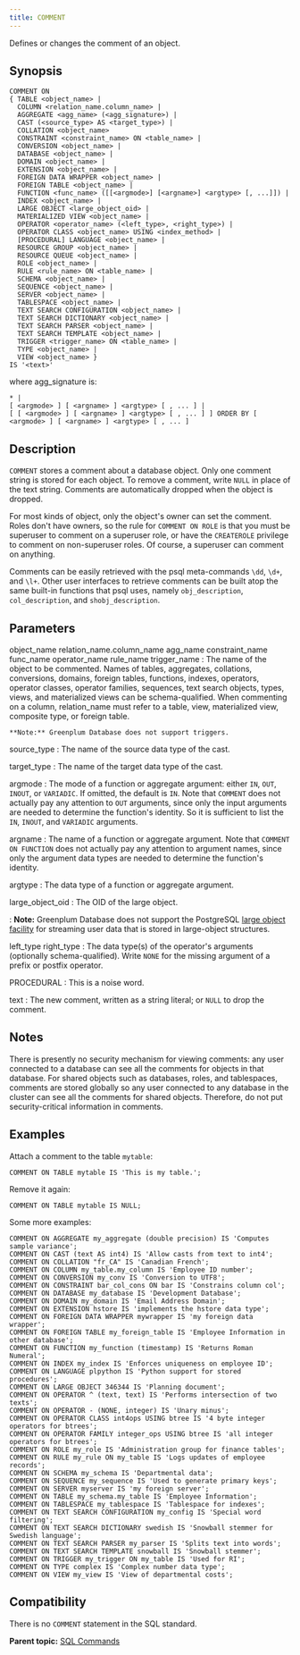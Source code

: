 ```yaml
---
title: COMMENT 
---
```


Defines or changes the comment of an object.

## <a id="section2"></a>Synopsis 

``` {#sql_command_synopsis}
COMMENT ON
{ TABLE <object_name> |
  COLUMN <relation_name.column_name> |
  AGGREGATE <agg_name> (<agg_signature>) |
  CAST (<source_type> AS <target_type>) |
  COLLATION <object_name>
  CONSTRAINT <constraint_name> ON <table_name> |
  CONVERSION <object_name> |
  DATABASE <object_name> |
  DOMAIN <object_name> |
  EXTENSION <object_name> |
  FOREIGN DATA WRAPPER <object_name> |
  FOREIGN TABLE <object_name> |
  FUNCTION <func_name> ([[<argmode>] [<argname>] <argtype> [, ...]]) |
  INDEX <object_name> |
  LARGE OBJECT <large_object_oid> |
  MATERIALIZED VIEW <object_name> |
  OPERATOR <operator_name> (<left_type>, <right_type>) |
  OPERATOR CLASS <object_name> USING <index_method> |
  [PROCEDURAL] LANGUAGE <object_name> |
  RESOURCE GROUP <object_name> |
  RESOURCE QUEUE <object_name> |
  ROLE <object_name> |
  RULE <rule_name> ON <table_name> |
  SCHEMA <object_name> |
  SEQUENCE <object_name> |
  SERVER <object_name> |
  TABLESPACE <object_name> |
  TEXT SEARCH CONFIGURATION <object_name> |
  TEXT SEARCH DICTIONARY <object_name> |
  TEXT SEARCH PARSER <object_name> |
  TEXT SEARCH TEMPLATE <object_name> |
  TRIGGER <trigger_name> ON <table_name> |
  TYPE <object_name> |
  VIEW <object_name> } 
IS '<text>'
```

where agg\_signature is:

```
* |
[ <argmode> ] [ <argname> ] <argtype> [ , ... ] |
[ [ <argmode> ] [ <argname> ] <argtype> [ , ... ] ] ORDER BY [ <argmode> ] [ <argname> ] <argtype> [ , ... ]
```

## <a id="section3"></a>Description 

`COMMENT` stores a comment about a database object. Only one comment string is stored for each object. To remove a comment, write `NULL` in place of the text string. Comments are automatically dropped when the object is dropped.

For most kinds of object, only the object's owner can set the comment. Roles don't have owners, so the rule for `COMMENT ON ROLE` is that you must be superuser to comment on a superuser role, or have the `CREATEROLE` privilege to comment on non-superuser roles. Of course, a superuser can comment on anything.

Comments can be easily retrieved with the psql meta-commands `\dd`, `\d+`, and `\l+`. Other user interfaces to retrieve comments can be built atop the same built-in functions that psql uses, namely `obj_description`, `col_description`, and `shobj_description`.

## <a id="section4"></a>Parameters 

object\_name
relation\_name.column\_name
agg\_name
constraint\_name
func\_name
operator\_name
rule\_name
trigger\_name
:   The name of the object to be commented. Names of tables, aggregates, collations, conversions, domains, foreign tables, functions, indexes, operators, operator classes, operator families, sequences, text search objects, types, views, and materialized views can be schema-qualified. When commenting on a column, relation\_name must refer to a table, view, materialized view, composite type, or foreign table.

    **Note:** Greenplum Database does not support triggers.

source\_type
:   The name of the source data type of the cast.

target\_type
:   The name of the target data type of the cast.

argmode
:   The mode of a function or aggregate argument: either `IN`, `OUT`, `INOUT`, or `VARIADIC`. If omitted, the default is `IN`. Note that `COMMENT` does not actually pay any attention to `OUT` arguments, since only the input arguments are needed to determine the function's identity. So it is sufficient to list the `IN`, `INOUT`, and `VARIADIC` arguments.

argname
:   The name of a function or aggregate argument. Note that `COMMENT ON FUNCTION` does not actually pay any attention to argument names, since only the argument data types are needed to determine the function's identity.

argtype
:   The data type of a function or aggregate argument.

large\_object\_oid
:   The OID of the large object.

:   **Note:** Greenplum Database does not support the PostgreSQL [large object facility](https://www.postgresql.org/docs/9.4/largeobjects.html) for streaming user data that is stored in large-object structures.

left\_type
right\_type
:   The data type\(s\) of the operator's arguments \(optionally schema-qualified\). Write `NONE` for the missing argument of a prefix or postfix operator.

PROCEDURAL
:   This is a noise word.

text
:   The new comment, written as a string literal; or `NULL` to drop the comment.

## <a id="section5"></a>Notes 

There is presently no security mechanism for viewing comments: any user connected to a database can see all the comments for objects in that database. For shared objects such as databases, roles, and tablespaces, comments are stored globally so any user connected to any database in the cluster can see all the comments for shared objects. Therefore, do not put security-critical information in comments.

## <a id="section6"></a>Examples 

Attach a comment to the table `mytable`:

```
COMMENT ON TABLE mytable IS 'This is my table.';
```

Remove it again:

```
COMMENT ON TABLE mytable IS NULL;
```

Some more examples:

```
COMMENT ON AGGREGATE my_aggregate (double precision) IS 'Computes sample variance';
COMMENT ON CAST (text AS int4) IS 'Allow casts from text to int4';
COMMENT ON COLLATION "fr_CA" IS 'Canadian French';
COMMENT ON COLUMN my_table.my_column IS 'Employee ID number';
COMMENT ON CONVERSION my_conv IS 'Conversion to UTF8';
COMMENT ON CONSTRAINT bar_col_cons ON bar IS 'Constrains column col';
COMMENT ON DATABASE my_database IS 'Development Database';
COMMENT ON DOMAIN my_domain IS 'Email Address Domain';
COMMENT ON EXTENSION hstore IS 'implements the hstore data type';
COMMENT ON FOREIGN DATA WRAPPER mywrapper IS 'my foreign data wrapper';
COMMENT ON FOREIGN TABLE my_foreign_table IS 'Employee Information in other database';
COMMENT ON FUNCTION my_function (timestamp) IS 'Returns Roman Numeral';
COMMENT ON INDEX my_index IS 'Enforces uniqueness on employee ID';
COMMENT ON LANGUAGE plpython IS 'Python support for stored procedures';
COMMENT ON LARGE OBJECT 346344 IS 'Planning document';
COMMENT ON OPERATOR ^ (text, text) IS 'Performs intersection of two texts';
COMMENT ON OPERATOR - (NONE, integer) IS 'Unary minus';
COMMENT ON OPERATOR CLASS int4ops USING btree IS '4 byte integer operators for btrees';
COMMENT ON OPERATOR FAMILY integer_ops USING btree IS 'all integer operators for btrees';
COMMENT ON ROLE my_role IS 'Administration group for finance tables';
COMMENT ON RULE my_rule ON my_table IS 'Logs updates of employee records';
COMMENT ON SCHEMA my_schema IS 'Departmental data';
COMMENT ON SEQUENCE my_sequence IS 'Used to generate primary keys';
COMMENT ON SERVER myserver IS 'my foreign server';
COMMENT ON TABLE my_schema.my_table IS 'Employee Information';
COMMENT ON TABLESPACE my_tablespace IS 'Tablespace for indexes';
COMMENT ON TEXT SEARCH CONFIGURATION my_config IS 'Special word filtering';
COMMENT ON TEXT SEARCH DICTIONARY swedish IS 'Snowball stemmer for Swedish language';
COMMENT ON TEXT SEARCH PARSER my_parser IS 'Splits text into words';
COMMENT ON TEXT SEARCH TEMPLATE snowball IS 'Snowball stemmer';
COMMENT ON TRIGGER my_trigger ON my_table IS 'Used for RI';
COMMENT ON TYPE complex IS 'Complex number data type';
COMMENT ON VIEW my_view IS 'View of departmental costs';
```

## <a id="section7"></a>Compatibility 

There is no `COMMENT` statement in the SQL standard.

**Parent topic:** [SQL Commands](../sql_commands/sql_ref.html)

